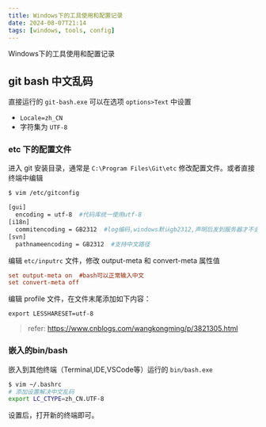 ```yaml
---
title: Windows下的工具使用和配置记录
date: 2024-08-07T21:14
tags: [windows, tools, config]
---
```


Windows下的工具使用和配置记录


## git bash 中文乱码

直接运行的 `git-bash.exe` 可以在选项 `options>Text` 中设置

- `Locale=zh_CN`
- 字符集为 `UTF-8`

### etc 下的配置文件

进入 git 安装目录，通常是 `C:\Program Files\Git\etc` 修改配置文件。或者直接终端中编辑

```bash
$ vim /etc/gitconfig

[gui]
  encoding = utf-8  #代码库统一使用utf-8
[i18n]
  commitencoding = GB2312  #log编码,windows默认gb2312,声明后发到服务器才不会乱码
[svn]
  pathnameencoding = GB2312  #支持中文路径
```


编辑 `etc/inputrc` 文件，修改 output-meta 和 convert-meta 属性值

```ini
set output-meta on  #bash可以正常输入中文
set convert-meta off
```

编辑 profile 文件，在文件末尾添加如下内容：

```gitconfig
export LESSHARESET=utf-8
```

> refer: https://www.cnblogs.com/wangkongming/p/3821305.html

### 嵌入的bin/bash

嵌入到其他终端（Terminal,IDE,VSCode等）运行的 `bin/bash.exe`


```bash
$ vim ~/.bashrc
# 添加设置解决中文乱码
export LC_CTYPE=zh_CN.UTF-8
```

设置后，打开新的终端即可。
